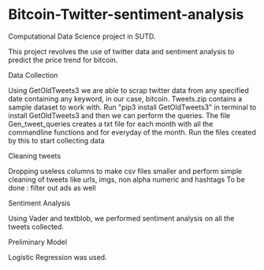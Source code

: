 # Bitcoin-Twitter-sentiment-analysis
Computational Data Science project in SUTD.

This project revolves the use of twitter data and sentiment analysis to predict the price trend for bitcoin.



Data Collection


Using GetOldTweets3 we are able to scrap twitter data from any specified date containing any keyword, in our case, bitcoin.
Tweets.zip contains a sample dataset to work with. Run "pip3 install GetOldTweets3" in terminal to install GetOldTweets3 and then we can perform the queries. The file Gen_tweet_queries creates a txt file for each month with all the commandline functions and for everyday of the month. Run the files created by this to start collecting data

Cleaning tweets


Dropping useless columns to make csv files smaller and perform simple cleaning of tweets like urls, imgs, non alpha numeric and hashtags
To be done : filter out ads as well

Sentiment Analysis


Using Vader and textblob, we performed sentiment analysis on all the tweets collected.

Preliminary Model


Logistic Regression was used.
